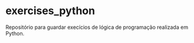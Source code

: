 # exercises_python
Repositório para guardar execícios de lógica de programação realizada em Python.
